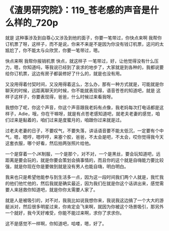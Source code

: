 # 《渣男研究院》：119_苍老感的声音是什么样的_720p

就是 这种事涉及到自尊心又涉及到他的面子，你要一笔带过，你快点来啊 我帮你订机票了呀，这样子，而不是说，你来不来是不是因为你没有钱订机票，这问的太尴尬了，你不能太与众欣赏，你要一笔带过，嗯。

快点来啊 我帮你报销机票 快点，就这样子 一笔带过，好，让他觉得没有什么压力，嗯，你知道吗，等我说已经到了哀求的地步了，大家就是到各种的，我都说要给你订机票，这边有房子都装修好了什么的，就是也没有用。

又没用得着付契时间，又没用得着这么，怎么办，那有一种方式就是，可能就是你聊天的时候，远距离聊天的时候，你不能就表现得，语音苍苍的知道吧，就是 这样子这样子，你要表现得，爸爸，什么时候过来看我呀。

我想你了呢，你这个声音，你这个声音跟我老妈有点像，我老妈每次打电话都是这样子，Adie，哦，你在干嘛呀，就是有点苍老感知道吧，就老夫老妻的感觉，咱们过来是黏着的，咱们过来是度蜜月的，咱跟你过来就是过。

过老夫老妻的日子，不要叹气，不要失落，讲话语音要不能太低沉，一定要有个中气，嗯，嗯哼，嗯哼哼，来塞个胶，爸爸，不太会是吧，不太会，哎你觉得我今天这套衣服，哪个好看，然后拍两张照片给他。

一个是穿着一个JK制服，一个是那个，对不对，一个是黑丝，要会玩知道吧，远距离是要会玩的，就是你要会策划会搞事情的，而且你的这个就是自嗨能力要比较强，就是你现在你是要做到就是没有男人也能自嗨，明白明白。

我来也只是希望他能参与到生活多一点，因为这一段时间我们两个人就是，我忙我的他们他忙他的，然后我就是确实最近，因为我们在就是你这个话讲出来，感觉需要人来拯救你知道吧，就是你你太需要人家了。

就是人是被吸引的，对不对，我我比如说我想你来，我说我这边搞了一个大大的游艇派对，然后很多明星过来，你肯定会飞来啊，就因为你被这个场景吸引，那另外一个就好，我今天好难受，你能不能过来啊，求你了求求你。

这不是感觉不一样啊，你知道吧，哈喽，嗯，好了。